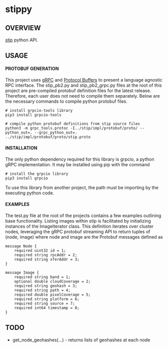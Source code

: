 # stippy
## OVERVIEW
[stip](https://github.com/hamersaw/stip) python API.

## USAGE
#### PROTOBUF GENERATION
This project uses [gRPC](https://grpc.io/) and [Protocol Buffers](https://developers.google.com/protocol-buffers/) to present a language agnostic RPC interface. The stip_pb2.py and stip_pb2_grpc.py files at the root of this project are pre-compiled protobuf definition files for the latest release. Therefore, each user does not need to compile them separately. Below are the necessary commands to compile python protobuf files.

    # install grpcio-tools library
    pip3 install grpcio-tools

    # compile python protobuf definitions from stip source files
    python3 -m grpc_tools.protoc -I../stip/impl/protobuf/proto/ --python_out=. --grpc_python_out=. ../stip/impl/protobuf/proto/stip.proto
#### INSTALLATION
The only python dependency required for this library is grpcio, a python gRPC implementation. It may be installed using pip with the command

    # install the grpcio library
    pip3 install grpcio

To use this library from another project, the path must be importing by the executing python code.
#### EXAMPLES
The test.py file at the root of the projects contains a few examples outlining base functionality. Listing images within stip is facilitated by initializing instances of the ImageIterator class. This definition iterates over cluster nodes, leveraging the gRPC protobuf streaming API to return tuples of (node, image) where node and image are the Protobuf messages defined as

    message Node {
        required uint32 id = 1;
        required string rpcAddr = 2;
        required string xferAddr = 3;
    }

    message Image {
        required string band = 1;
        optional double cloudCoverage = 2;
        required string geohash = 3;
        required string path = 4;
        required double pixelCoverage = 5;
        required string platform = 6;
        required string source = 7;
        required int64 timestamp = 8;
    }

## TODO
- get_node_geohashes(...) - returns lists of geohashes at each node
